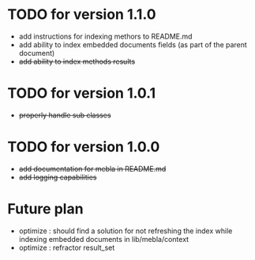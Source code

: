 TODO for version 1.1.0
==============

* add instructions for indexing methors to README.md
* add ability to index embedded documents fields (as part of the parent document)
* <strike>add ability to index methods results</strike>

TODO for version 1.0.1
==============

* <strike>properly handle sub classes</strike>

TODO for version 1.0.0
==============

* <strike>add documentation for mebla in README.md</strike>
* <strike>add logging capabilities</strike>

Future plan
=======

* optimize : should find a solution for not refreshing the index while indexing embedded documents in lib/mebla/context
* optimize : refractor result_set